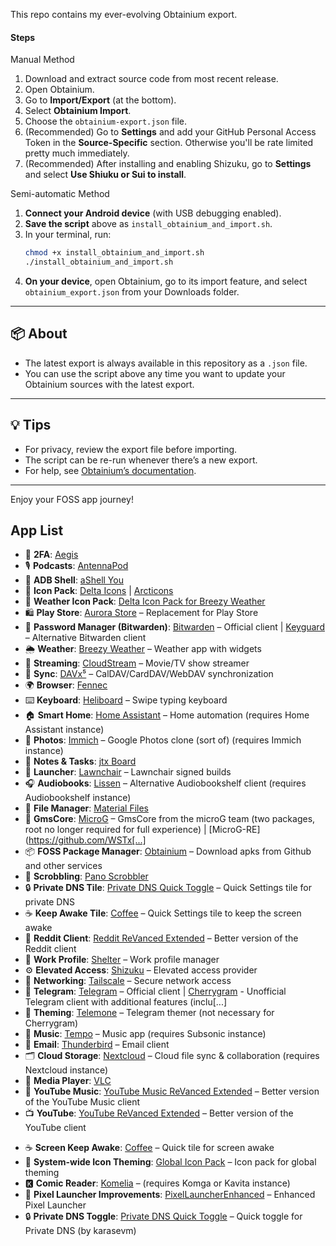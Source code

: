 This repo contains my ever-evolving Obtainium export.


#### Steps

Manual Method
1. Download and extract source code from most recent release.
2. Open Obtainium.
3. Go to **Import/Export** (at the bottom).
4. Select **Obtainium Import**.
5. Choose the `obtainium-export.json` file.
6. (Recommended) Go to **Settings** and add your GitHub Personal Access Token in the **Source-Specific** section. Otherwise you'll be rate limited pretty much immediately.
7. (Recommended) After installing and enabling Shizuku, go to **Settings** and select **Use Shiuku or Sui to install**.

Semi-automatic Method
1. **Connect your Android device** (with USB debugging enabled).
2. **Save the script** above as `install_obtainium_and_import.sh`.
3. In your terminal, run:
   ```bash
   chmod +x install_obtainium_and_import.sh
   ./install_obtainium_and_import.sh
   ```
4. **On your device**, open Obtainium, go to its import feature, and select `obtainium_export.json` from your Downloads folder.

---

## 📦 About

- The latest export is always available in this repository as a `.json` file.
- You can use the script above any time you want to update your Obtainium sources with the latest export.

---

## 💡 Tips

- For privacy, review the export file before importing.
- The script can be re-run whenever there’s a new export.
- For help, see [Obtainium’s documentation](https://github.com/ImranR98/Obtainium).

---

Enjoy your FOSS app journey!

## App List
-   🔐 **2FA**: [Aegis](https://github.com/beemdevelopment/Aegis)
-   🎙️ **Podcasts**: [AntennaPod](https://github.com/AntennaPod/AntennaPod)
-   📱 **ADB Shell**: [aShell You](https://github.com/lionzxy/aShell)
-   🎨 **Icon Pack**: [Delta Icons](https://github.com/Delta-Icons/android) | [Arcticons](https://github.com/Donnnno/Arcticons)
-   🎨 **Weather Icon Pack**: [Delta Icon Pack for Breezy Weather](https://github.com/MatthewZMD/Delta)
-   🛍️ **Play Store**: [Aurora Store](https://gitlab.com/AuroraOSS/AuroraStore) – Replacement for Play Store
-   🔑 **Password Manager (Bitwarden)**: [Bitwarden](https://github.com/bitwarden/mobile) – Official client | [Keyguard](https://github.com/AChep/keyguard-app) – Alternative Bitwarden client
-   🌦️ **Weather**: [Breezy Weather](https://github.com/MatthewZMD/BreezyWeather) – Weather app with widgets
-   🎥 **Streaming**: [CloudStream](https://github.com/LagradOst/CloudStream-3) – Movie/TV show streamer
-   📅 **Sync**: [DAVx⁵](https://gitlab.com/bitfireAT/davx5-ose) – CalDAV/CardDAV/WebDAV synchronization
-   🌍 **Browser**: [Fennec](https://f-droid.org/packages/org.mozilla.fennec_fdroid/)
-   ⌨️ **Keyboard**: [Heliboard](https://github.com/GboardThemes/Heliboard) – Swipe typing keyboard
-   🏠 **Smart Home**: [Home Assistant](https://github.com/home-assistant/android) – Home automation (requires Home Assistant instance)
-   📸 **Photos**: [Immich](https://github.com/immich-app/immich) – Google Photos clone (sort of) (requires Immich instance)
-   📝 **Notes & Tasks**: [jtx Board](https://github.com/jtxBoard/jtxBoard)
-   🚀 **Launcher**: [Lawnchair](https://github.com/Goooler/LawnchairRelease) – Lawnchair signed builds
-   🎧 **Audiobooks**: [Lissen](https://github.com/JonnyBurger/lissen) – Alternative Audiobookshelf client (requires Audiobookshelf instance)
-   📁 **File Manager**: [Material Files](https://f-droid.org/packages/me.zhanghai.android.files/)
-   📱 **GmsCore**: [MicroG](https://github.com/microg/GmsCore) – GmsCore from the microG team (two packages, root no longer required for full experience) | [MicroG-RE](https://github.com/WSTx[...]
-   📦 **FOSS Package Manager**: [Obtainium](https://github.com/ImranR98/Obtainium) – Download apks from Github and other services
-   🎵 **Scrobbling**: [Pano Scrobbler](https://github.com/kawaiiDango/PanoScrobbler)
-   🔒 **Private DNS Tile**: [Private DNS Quick Toggle](https://github.com/adinatrapani/Private-DNS-Quick-Toggle) – Quick Settings tile for private DNS
-   ☕ **Keep Awake Tile**: [Coffee](https://github.com/mueller-ma/Coffee) – Quick Settings tile to keep the screen awake
-   👾 **Reddit Client**: [Reddit ReVanced Extended](https://github.com/inotia00/ReVanced_Extended) – Better version of the Reddit client
-   🏢 **Work Profile**: [Shelter](https://f-droid.org/packages/net.typeblog.shelter/) – Work profile manager
-   ⚙️ **Elevated Access**: [Shizuku](https://github.com/RikkaApps/Shizuku) – Elevated access provider
-   🔗 **Networking**: [Tailscale](https://github.com/tailscale/tailscale) – Secure network access
-   💬 **Telegram**: [Telegram](https://telegram.org/) – Official client | [Cherrygram](https://github.com/arsLan4k1390/Cherrygram) - Unofficial Telegram client with additional features (inclu[...]
-   🎨 **Theming**: [Telemone](https://github.com/ananpay/tilemone) – Telegram themer (not necessary for Cherrygram)
-   🎵 **Music**: [Tempo](https://github.com/CappielloAntonio/tempo) – Music app (requires Subsonic instance)
-   📧 **Email**: [Thunderbird](https://github.com/thundermail/thunderbird) – Email client
-   🗂️ **Cloud Storage**: [Nextcloud](https://github.com/nextcloud/android) – Cloud file sync & collaboration (requires Nextcloud instance)
-   🎥 **Media Player**: [VLC](https://github.com/videolan/vlc-android)
-   🎵 **YouTube Music**: [YouTube Music ReVanced Extended](https://github.com/MANCrimSon/YouTube-ReVanced-Extended) – Better version of the YouTube Music client
-   📺 **YouTube**: [YouTube ReVanced Extended](https://github.com/MANCrimSon/YouTube-ReVanced-Extended) – Better version of the YouTube client

<!-- v1.9 additions below -->
-   ☕ **Screen Keep Awake**: [Coffee](https://github.com/mueller-ma/Coffee) – Quick tile for screen awake
-   🎨 **System-wide Icon Theming**: [Global Icon Pack](https://github.com/RIchardLuo0/Global-Icon-Pack) – Icon pack for global theming 
-   🅺 **Comic Reader**: [Komelia](https://github.com/Snd-R/Komelia) – (requires Komga or Kavita instance)
-   🚀 **Pixel Launcher Improvements**: [PixelLauncherEnhanced](https://github.com/Mahmud0808/PixelLauncherEnhanced) – Enhanced Pixel Launcher
-   🔒 **Private DNS Toggle**: [Private DNS Quick Toggle](https://github.com/karasevm/Private-DNS-Quick-Toggle) – Quick toggle for Private DNS (by karasevm)
